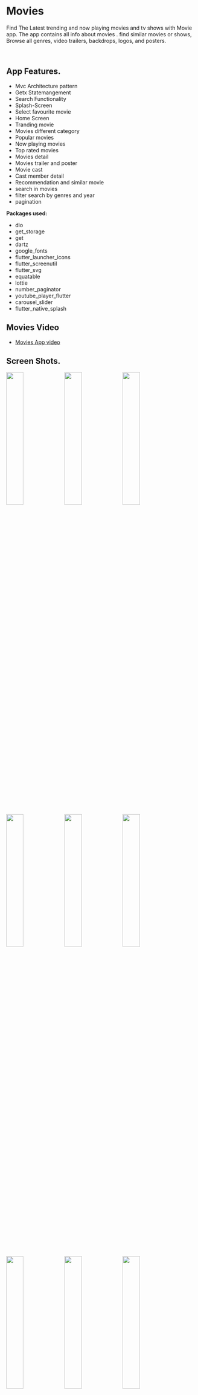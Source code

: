 # Movies

Find The Latest trending and now playing movies and tv shows with Movie app. The app contains all info about movies . find similar movies or shows, Browse all genres, video trailers, backdrops, logos, and posters.

<br/>

## App Features.

- Mvc Architecture pattern
- Getx Statemangement
- Search Functionality
- Splash-Screen
- Select favourite movie
- Home Screen
- Tranding movie
- Movies different category
- Popular movies
- Now playing movies
- Top rated movies
- Movies detail
- Movies trailer and poster
- Movie cast
- Cast member detail
- Recommendation and similar movie
- search in movies
- filter search by genres and year
- pagination

**Packages used:**

- dio
- get_storage
- get
- dartz
- google_fonts
- flutter_launcher_icons
- flutter_screenutil
- flutter_svg
- equatable
- lottie
- number_paginator
- youtube_player_flutter
- carousel_slider
- flutter_native_splash

## Movies Video
- [Movies App video](https://www.linkedin.com/posts/mohamed-hussein-aab3561b1_flutter-mvcabrarchitecture-flutterabrgetx-activity-7048346309128257536-wNKh?utm_source=share&utm_medium=member_desktop)

## Screen Shots.
<img align="left" width="30%" src="https://user-images.githubusercontent.com/102866604/229362929-d845b67a-9b04-4ddf-b792-4aaa49d961bb.jpg">
<img align="left" width="30%" src="https://user-images.githubusercontent.com/102866604/229363298-7d611b8a-f2c2-4d15-b94e-1c651fa43782.jpg">
<img align="left" width="30%" src="https://user-images.githubusercontent.com/102866604/229363306-1df60afe-e15a-47aa-9d25-e27c3330b411.jpg">
<img align="left" width="30%" src="https://user-images.githubusercontent.com/102866604/229363309-a3151d17-8f4d-4f56-83a6-cade2352e224.jpg">
<img align="left" width="30%" src="https://user-images.githubusercontent.com/102866604/229363316-1130aa62-80aa-4c91-8ae7-da6e15bf7dc5.jpg">
<img align="left" width="30%" src="https://user-images.githubusercontent.com/102866604/229363317-9230c1c6-4039-4c26-8f66-5eafadf0fa9c.jpg">
<img align="left" width="30%" src="https://user-images.githubusercontent.com/102866604/229363321-d99c20b0-79ee-44ff-a251-abd6ef5aeb34.jpg">
<img align="left" width="30%" src="https://user-images.githubusercontent.com/102866604/229363330-6815aed4-6cfe-4190-a3f8-0e71586b66ae.jpg">
<img align="left" width="30%" src="https://user-images.githubusercontent.com/102866604/229363334-a11f7dc6-e984-4c39-a3dd-af779c386d44.jpg">
<img align="left" width="30%" src="https://user-images.githubusercontent.com/102866604/229363338-650fc01d-06bc-4097-b9de-05926ea34da2.jpg">
<img align="left" width="30%" src="https://user-images.githubusercontent.com/102866604/229363340-a01a3102-7be6-4366-a0ca-b243fd0845cd.jpg">
<img align="left" width="30%" src="https://user-images.githubusercontent.com/102866604/229363347-570001e1-436a-4c6a-8413-d06dafc42c00.jpg">
<img width="30%" src="https://user-images.githubusercontent.com/102866604/229363352-e14e0851-0916-4e60-b4fb-5692b77f6a1c.jpg">



## Behance Design.
<img width="90%" src="https://user-images.githubusercontent.com/102866604/229364338-480bc0f2-e56a-40ff-a55d-ab289116f6ca.png">

# Contact me

<a href="https://twitter.com/mhamedhussein52">
<img src="https://img.shields.io/badge/Twitter-1DA1F2?style=for-the-badge&logo=twitter&logoColor=white"/>
</a>
<a href="https://www.linkedin.com/in/mohamed-hussein-aab3561b1/">
<img src="https://img.shields.io/badge/LinkedIn-0077B5?style=for-the-badge&logo=linkedin&logoColor=white"/>
</a>
